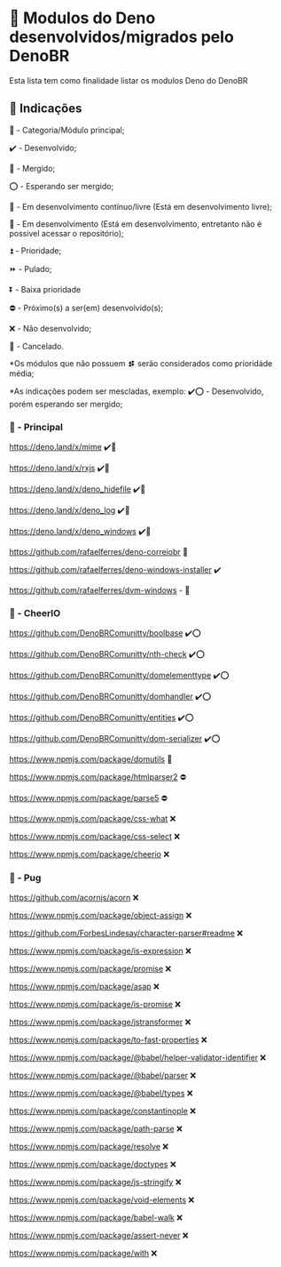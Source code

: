 # 🦕 Modulos do Deno desenvolvidos/migrados pelo DenoBR
Esta lista tem como finalidade listar os modulos Deno do DenoBR

## 📛 Indicações

🔰 - Categoria/Módulo principal;

✔️ - Desenvolvido;

🔀 - Mergido;

⭕ - Esperando ser mergido;

🔄 - Em desenvolvimento contínuo/livre (Está em desenvolvimento livre);

🔁 - Em desenvolvimento (Está em desenvolvimento, entretanto não é possivel acessar o repositório);

⏫ - Prioridade;

⏩ - Pulado;

⏬ - Baixa prioridade

⛔ - Próximo(s) a ser(em) desenvolvido(s);

❌ - Não desenvolvido;

🛑 - Cancelado.


*Os módulos que não possuem ⏫⏬ serão considerados como prioridáde média;

*As indicações podem ser mescladas, exemplo: ✔️⭕ - Desenvolvido, porém esperando ser mergido;



### 🔰 - Principal

https://deno.land/x/mime ✔️🔀

https://deno.land/x/rxjs ✔️🔀

https://deno.land/x/deno_hidefile ✔️🔀

https://deno.land/x/deno_log ✔️🔀

https://deno.land/x/deno_windows ✔️🔀

https://github.com/rafaelferres/deno-correiobr 🔄

https://github.com/rafaelferres/deno-windows-installer ✔️

https://github.com/rafaelferres/dvm-windows - 🔄

### 🔰 - CheerIO
https://github.com/DenoBRComunitty/boolbase ✔️⭕

https://github.com/DenoBRComunitty/nth-check ✔️⭕

https://github.com/DenoBRComunitty/domelementtype ✔️⭕

https://github.com/DenoBRComunitty/domhandler ✔️⭕

https://github.com/DenoBRComunitty/entities  ✔️⭕

https://github.com/DenoBRComunitty/dom-serializer ✔️⭕

https://www.npmjs.com/package/domutils 🔁

https://www.npmjs.com/package/htmlparser2 ⛔

https://www.npmjs.com/package/parse5 ⛔

https://www.npmjs.com/package/css-what ❌

https://www.npmjs.com/package/css-select ❌

https://www.npmjs.com/package/cheerio ❌


### 🔰 - Pug
https://github.com/acornjs/acorn ❌

https://www.npmjs.com/package/object-assign ❌

https://github.com/ForbesLindesay/character-parser#readme ❌

https://www.npmjs.com/package/is-expression ❌

https://www.npmjs.com/package/promise ❌

https://www.npmjs.com/package/asap ❌

https://www.npmjs.com/package/is-promise ❌

https://www.npmjs.com/package/jstransformer ❌

https://www.npmjs.com/package/to-fast-properties ❌

https://www.npmjs.com/package/@babel/helper-validator-identifier ❌

https://www.npmjs.com/package/@babel/parser ❌

https://www.npmjs.com/package/@babel/types ❌

https://www.npmjs.com/package/constantinople ❌

https://www.npmjs.com/package/path-parse ❌

https://www.npmjs.com/package/resolve ❌

https://www.npmjs.com/package/doctypes ❌

https://www.npmjs.com/package/js-stringify ❌

https://www.npmjs.com/package/void-elements ❌

https://www.npmjs.com/package/babel-walk ❌

https://www.npmjs.com/package/assert-never ❌

https://www.npmjs.com/package/with ❌
